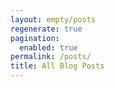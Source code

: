 ```yaml
---
layout: empty/posts
regenerate: true
pagination:
  enabled: true
permalink: /posts/
title: All Blog Posts
---
```

